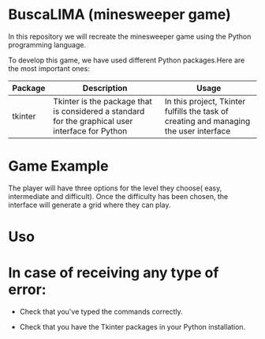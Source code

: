# BuscaLIMA (minesweeper game)
In this repository we will recreate the minesweeper game using the Python programming language. 

To develop this game, we have used different Python packages.Here are the most important ones: 

|Package |Description            |Usage                  |
|--------|--------------------------------------------------------------------------------------------------|---------------------------------------------------|
|tkinter |Tkinter is the package that is considered a standard for the graphical user interface for Python     |In this project, Tkinter fulfills the task of creating and managing the user interface|      

# Game Example
The player will have three options for the level they choose( easy, intermediate and difficult). Once the difficulty has been chosen, the interface will generate a grid where they can play.

# Uso 
<!-- Vamos a instalar Pygame. -->
<!-- Si utilizamos Linux, basta con ejecutar el siguiente código: sudo apt-get install python3-pygame  -->


# In case of receiving any type of error:
* Check that you've typed the commands correctly. 


* Check that you have the Tkinter packages in your Python installation.

